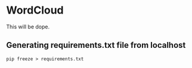 # WordCloud

This will be dope.

## Generating requirements.txt file from localhost

`pip freeze > requirements.txt`

